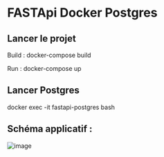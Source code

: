 # FASTApi Docker Postgres

## Lancer le projet

Build : docker-compose build

Run : docker-compose up

## Lancer Postgres

docker exec -it fastapi-postgres bash



## Schéma applicatif :


![image](https://user-images.githubusercontent.com/77514352/195143461-b0d94c2a-8b7a-4c45-b049-9508775a3080.png)
